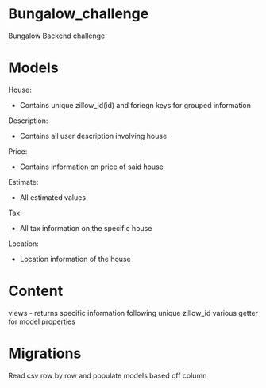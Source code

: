 # Bungalow_challenge
Bungalow Backend challenge

# Models
House:
  - Contains unique zillow_id(id) and foriegn keys for grouped information
  
Description:
  - Contains all user description involving house
  
Price:
  - Contains information on price of said house

Estimate:
  - All estimated values

Tax:
  - All tax information on the specific house

Location:
  - Location information of the house

# Content
views - returns specific information following unique zillow_id
various getter for model properties

# Migrations
Read csv row by row and populate models based off column
